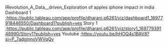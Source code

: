 IRevolution_A_Data__driven_Exploration of apples iphone impact in india
Dashboard  1  ;https://public.tableau.com/app/profile/dharani.p6261/viz/dashboard1_16977918446550/Dashboard1?publish=yes
Story      1  ;https://public.tableau.com/app/profile/dharani.p6261/viz/story1_16977939148990/Story1?publish=yes
Youtube       ;https://youtu.be/hHOQ4s1BAV8?si=P_7adgjnnoVWVqQv
